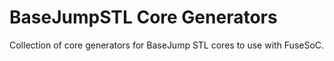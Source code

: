 # BaseJumpSTL Core Generators

Collection of core generators for BaseJump STL cores to use with FuseSoC.
